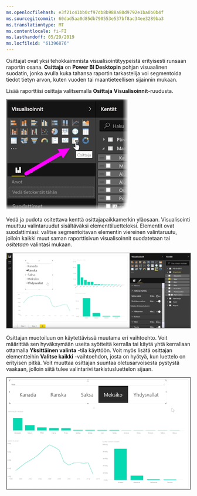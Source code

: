 ```yaml
---
ms.openlocfilehash: e3f21c41bb0cf97db8b988a80d9792e1ba0b0b4f
ms.sourcegitcommit: 60dad5aa0d85db790553e537bf8ac34ee3289ba3
ms.translationtype: MT
ms.contentlocale: fi-FI
ms.lasthandoff: 05/29/2019
ms.locfileid: "61396876"
---
```

Osittajat ovat yksi tehokkaimmista visualisointityypeistä erityisesti runsaan raportin osana. **Osittaja** on **Power BI Desktopin** pohjan visuaalinen suodatin, jonka avulla kuka tahansa raportin tarkastelija voi segmentoida tiedot tietyn arvon, kuten vuoden tai maantieteellisen sijainnin mukaan.

Lisää raporttiisi osittaja valitsemalla **Osittaja** **Visualisoinnit**-ruudusta.

![](media/3-4-create-slicers/3-4_1.png)

Vedä ja pudota ositettava kenttä osittajapaikkamerkin yläosaan. Visualisointi muuttuu valintaruudut sisältäväksi elementtiluetteloksi. Elementit ovat suodattimiasi: valitse segmentoitavan elementin viereinen valintaruutu, jolloin kaikki muut saman raporttisivun visualisoinnit suodatetaan tai *ositetaan* valintasi mukaan.

![](media/3-4-create-slicers/3-4_2.png)

Osittajan muotoiluun on käytettävissä muutama eri vaihtoehto. Voit määrittää sen hyväksymään useita syötteitä kerralla tai käytä yhtä kerrallaan ottamalla **Yksittäinen valinta** -tila käyttöön. Voit myös lisätä osittajan elementteihin **Valitse kaikki** -vaihtoehdon, josta on hyötyä, kun luettelo on erityisen pitkä. Voit muuttaa osittajan suuntaa oletusarvoisesta pystystä vaakaan, jolloin siitä tulee valintarivi tarkistusluettelon sijaan.

![](media/3-4-create-slicers/3-4_3.png)

